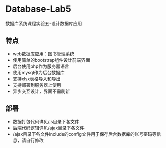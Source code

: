 # Database-Lab5
数据库系统课程实验五-设计数据库应用


## 特点
* web数据库应用：图书管理系统
* 使用简单的bootstrap组件设计前端界面
* 后台使用php作为服务器语言
* 使用mysql作为后台数据库
* 支持xlsx表格导入和导出
* 支持部署到服务器上使用
* 异步交互设计，界面不需刷新

## 部署
* 数据打包代码详见/js目录下各文件
* 后端代码逻辑详见/ajax目录下各文件
* /ajax目录下各文件include的config文件用于保存后台数据库的账号密码等信息，请自行修改
